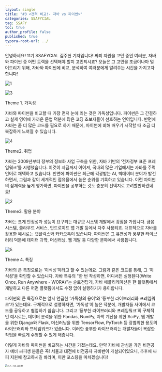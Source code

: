 ```yaml
---
layout: single
title: "#3 <전격 비교!- 자바 vs 파이썬>"
categories: SSAFYCIAL
tag: SSAFY
toc: true
author_profile: false
published: true
typora-root-url: ../
---
```


안녕하세요! 11기 SSAFYCIAL 김주현 기자입니다! 싸피 지원을 고민 중인 여러분, 자바와 파이썬 중 어떤 트랙을 선택해야 할지 고민되시죠? 오늘은 그 고민을 조금이나마 덜어드리기 위해, 자바와 파이썬에 비교, 분석하여 여러분에게 알려주는 시간을 가지고자 합니다!



![1](/images/2024-03-17-ssafycial_aut2/1.jpg)





![3](/images/2024-03-17-ssafycial_aut2/3.jpg)

Theme 1. 가독성  

 자바와 파이썬을 비교할 때 가장 먼저 눈에 띄는 것은 가독성입니다. 파이썬은 그 간결하고 실제 영어에 가까운 문법 덕분에 많은 코딩 초보자들이 선호하는 언어입니다. 반면에 자바는 좀 더 많은 코드를 필요로 하기 때문에, 파이썬에 비해 배우기 시작할 때 조금 더 복잡하게 느껴질 수 있습니다.

![4](/images/2024-03-17-ssafycial_aut2/4.jpg)

Theme2. 취업  

 자바는 2009년부터 정부의 정보화 사업 구축을 위한, 자바 기반의 ‘전자정부 표준 프레임워크’를 시행했습니다. 이것이 지금까지 이어져, 국내의 많은 기업에서는 자바를 주력 언어로 채택하고 있습니다. 반면에 파이썬은 최근에 각광받는 AI, 빅데이터 분야가 발전하면서, 그림과 같이 세계적인 점유율에서 높은 순위를 기록하고 있습니다. 이런 파이썬의 잠재력을 높게 평가하면, 파이썬을 공부하는 것도 충분히 선택지로 고려할만하겠네요!

![2](/images/2024-03-17-ssafycial_aut2/2.jpg)

Theme3. 활용 분야  

자바는 크게 안정성과 성능이 요구되는 대규모 시스템 개발에서 강점을 가집니다. 금융 시스템, 클라우드 서비스, 안드로이드 앱 개발 등에서 자주 사용되죠. 대표적으로 자바를 활용한 예시로는 넷플릭스와 카카오톡이 있습니다. 파이썬은 그 유연성과 풍부한 라이브러리 덕분에 데이터 과학, 머신러닝, 웹 개발 등 다양한 분야에서 사용됩니다. 

![5](/images/2024-03-17-ssafycial_aut2/5.jpg)

Theme 4. 특징 

자바의 큰 특징으로는 ‘이식성’이라고 할 수 있는데요. 그림과 같은 코드를 통해, 그 ‘이식성’을 확인할 수 있습니다. 자바 특유의 "한 번 작성하면, 어디서든 실행된다(Write Once, Run Anywhere - WORA)"는 슬로건답게, 자바 애플리케이션은 한 플랫폼에서 개발하고 다른 어떤 플랫폼에서도 수정 없이 실행하기가 용이합니다.   

 파이썬의 큰 특징으로는 앞서 언급한 ‘가독성의 용이’와 ‘풍부한 라이브러리와 프레임워크’가 있는데요. 구체적으로 설명하자면, ‘가독성’이 높은 덕분에, 개발자들 사이에서 코드를 공유하고 협업하기 쉽습니다. 그리고 ‘풍부한 라이브러리와 프레임워크’의 구체적인 예시로는, 데이터 분석을 위한 Pandas, NumPy, 과학 계산을 위한 SciPy, 웹 개발을 위한 Django와 Flask, 머신러닝을 위한 TensorFlow, PyTorch 등 광범위한 용도의 라이브러리와 프레임워크가 있습니다. 이러한 풍부한 라이브러리는 개발자들이 복잡한 작업을 빠르게 수행할 수 있게 해줍니다.

이렇게 자바와 파이썬을 비교하는 시간을 가졌는데요. 만약 자바에 관심을 가진 비전공자 예비 싸피생 분들은 꼭! 서울과 대전에 비전공자 자바반이 개설되어있으니, 추후에 싸피 지원에 참고하시길 바라며, 이만 포스팅을 마치겠습니다! 

<img src="/images/2024-03-17-ssafycial_aut2/11기_구미_김주현.png" alt="11기_구미_김주현" style="zoom:50%;" />
